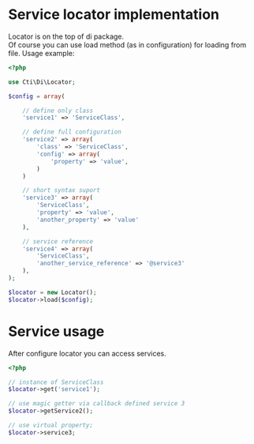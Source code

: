 # Service locator implementation

Locator is on the top of di package.  
Of course you can use load method (as in configuration) for loading from file.
Usage example:

```php
<?php

use Cti\Di\Locator;

$config = array(

    // define only class
    'service1' => 'ServiceClass',

    // define full configuration
    'service2' => array(
        'class' => 'ServiceClass',
        'config' => array(
            'property' => 'value',
        )
    )

    // short syntax suport
    'service3' => array(
        'ServiceClass',
        'property' => 'value', 
        'another_property' => 'value'
    ),

    // service reference
    'service4' => array(
        'ServiceClass',
        'another_service_reference' => '@service3'
    ),
);

$locator = new Locator();
$locator->load($config);
```

# Service usage
After configure locator you can access services.

```php
<?php

// instance of ServiceClass
$locator->get('service1');

// use magic getter via callback defined service 3
$locator->getService2();

// use virtual property;
$locator->service3;

```
